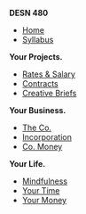 **DESN 480**
* [Home](/)
* [Syllabus](/syllabus/README.md)

**Your Projects.**
* [Rates & Salary](/salary/README.md)
* [Contracts](/your-project/contracts/README.md)
* [Creative Briefs](your-project/creative-briefs/README.md)

**Your Business.**
* [The Co.](/your-business/one-sheets/README.md)
* [Incorporation](/business/incorporation.md)
* [Co. Money](/business/co-money.md)

**Your Life.**
* [Mindfulness](/mindfulness/README.md)
* [Your Time](/mindfulness/time-management.md)
* [Your Money](/mindfulness/personal-budgeting.md)